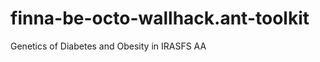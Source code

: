 finna-be-octo-wallhack.ant-toolkit
==================================
Genetics of Diabetes and Obesity in IRASFS AA
